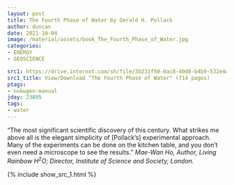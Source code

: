 ```yaml
---
layout: post
title: The Fourth Phase of Water by Gerald H. Pollack
author: duncan
date: 2021-10-04
image: /material/assets/book_The_Fourth_Phase_of_Water.jpg
categories:
- ENERGY
- GEOSCIENCE

src1: https://drive.internxt.com/sh/file/3b231f50-0ac8-40d8-b4b9-532e4d758fa4/ded8cbd82226e289bf42010900317e4708eea970e3ccc3c5240c8852b8503c80
src1_title: View/Download "The Fourth Phase of Water" (714 pages)
ptags:
- nokwgen-manual
jday: 23895
tags:
- water
---
```


“The most significant scientific discovery of this century. What strikes me
above all is the elegant simplicity of [Pollack’s] experimental approach.
Many of the experiments can be done on the kitchen table, and you don’t
even need a microscope to see the results.” *Mae-Wan Ho, Author, Living
Rainbow H<sup>2</sup>O; Director, Institute of Science and Society, London.*

<!--more-->

{% include show_src_1.html %}
